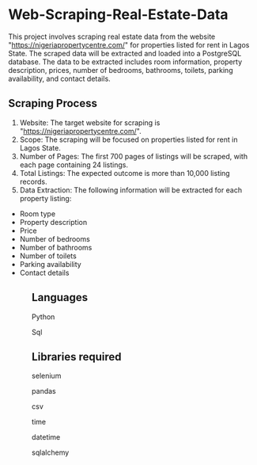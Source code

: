 # Web-Scraping-Real-Estate-Data
This project involves scraping real estate data from the website "https://nigeriapropertycentre.com/" for properties listed for rent in Lagos State. The scraped data will be extracted and loaded into a PostgreSQL database. The data to be extracted includes room information, property description, prices, number of bedrooms, bathrooms, toilets, parking availability, and contact details.

## Scraping Process
1. Website: The target website for scraping is "https://nigeriapropertycentre.com/".
2. Scope: The scraping will be focused on properties listed for rent in Lagos State.
3. Number of Pages: The first 700 pages of listings will be scraped, with each page containing 24 listings.
4. Total Listings: The expected outcome is more than 10,000 listing records.
5. Data Extraction: The following information will be extracted for each property listing:
<ul><li>Room type
<li>Property description
<li>Price
<li>Number of bedrooms
<li>Number of bathrooms
<li>Number of toilets
<li>Parking availability
<li>Contact details <ul/>
  
 ## Languages
 Python
  
 Sql


## Libraries required 
selenium
  
pandas
  
csv
  
time
  
datetime
  
sqlalchemy


